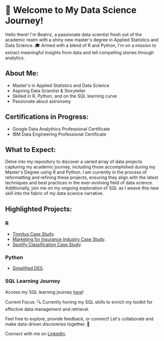 # 🚀 Welcome to My Data Science Journey!

Hello there! I'm Beatriz, a passionate data scientist fresh out of the academic realm with a shiny new master's degree in Applied Statistics and Data Science. 🎓 Armed with a blend of R and Python, I'm on a mission to extract meaningful insights from data and tell compelling stories through analytics.

## About Me:
- Master's in Applied Statistics and Data Science
- Aspiring Data Scientist & Storyteller
- Skilled in R, Python, and on the SQL learning curve
- Passionate about astronomy

## Certifications in Progress:
- Google Data Analythics Professional Certificate
- IBM Data Engineering Professional Certificate

## What to Expect:
Delve into my repository to discover a varied array of data projects capturing my academic journey, including those accomplished during my Master's Degree using R and Python. I am currently in the process of reformatting and refining these projects, ensuring they align with the latest techniques and best practices in the ever-evolving field of data science. Additionally, join me on my ongoing exploration of SQL as I weave this new skill into the fabric of my data science narrative.

## Highlighted Projects:

### R

- [Tinnitus Case Study](https://github.com/betyvelavi/data-portfolio/blob/edits/Tinnitus%20Case%20Study.pdf).
- [Marketing for Insurance Industry Case Study](https://github.com/betyvelavi/data-portfolio/tree/a3a1d5a52f6a23e6706cfd8bf79a6c2a80e3aa7e/Marketing%20for%20Insurance%20Case%20Study).
- [Spotify Classification Case Study](https://github.com/betyvelavi/data-portfolio/tree/a3a1d5a52f6a23e6706cfd8bf79a6c2a80e3aa7e/Spotify%20Classification%20Study).
  
### Python
- [Simplified DES](https://github.com/betyvelavi/data-portfolio/blob/a3a1d5a52f6a23e6706cfd8bf79a6c2a80e3aa7e/Simplified%20DES.ipynb).
  
### SQL Learning Journey 
Access my SQL learning journey [here](https://github.com/betyvelavi/data-portfolio/tree/a3a1d5a52f6a23e6706cfd8bf79a6c2a80e3aa7e/SQL%20Self%20Learning)!

Current Focus:
🔍 Currently honing my SQL skills to enrich my toolkit for effective data management and retrieval.

Feel free to explore, provide feedback, or connect! Let's collaborate and make data-driven discoveries together. 🚀

Connect with me on [LinkedIn](https://www.linkedin.com/in/beatrizgvela/).

